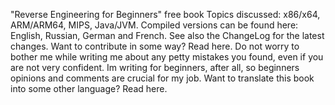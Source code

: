 "Reverse Engineering for Beginners" free book Topics discussed: x86/x64, ARM/ARM64, MIPS, Java/JVM. Compiled versions can be found here: English, Russian, German and French. See also the ChangeLog for the latest changes. Want to contribute in some way? Read here. Do not worry to bother me while writing me about any petty mistakes you found, even if you are not very confident. Im writing for beginners, after all, so beginners opinions and comments are crucial for my job. Want to translate this book into some other language? Read here.
